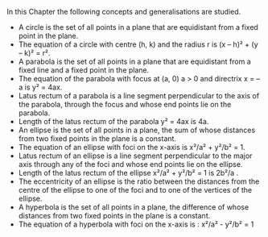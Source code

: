 In this Chapter the following concepts and generalisations are studied.
* A circle is the set of all points in a plane that are equidistant from a fixed point in the plane.
* The equation of a circle with centre (h, k) and the radius r is (x – h)² + (y – k)² = r².
* A parabola is the set of all points in a plane that are equidistant from a fixed line and a fixed point in the plane.
* The equation of the parabola with focus at (a, 0) a > 0 and directrix x = – a is y² = 4ax.
* Latus rectum of a parabola is a line segment perpendicular to the axis of the parabola, through the focus and whose end points lie on the parabola.
* Length of the latus rectum of the parabola y² = 4ax is 4a.
* An ellipse is the set of all points in a plane, the sum of whose distances from two fixed points in the plane is a constant.
* The equation of an ellipse with foci on the x-axis is x²/a² + y²/b² = 1.
* Latus rectum of an ellipse is a line segment perpendicular to the major axis through any of the foci and whose end points lie on the ellipse.
* Length of the latus rectum of the ellipse x²/a² + y²/b² = 1 is 2b²/a .
* The eccentricity of an ellipse is the ratio between the distances from the centre of the ellipse to one of the foci and to one of the vertices of the ellipse.
* A hyperbola is the set of all points in a plane, the difference of whose distances from two fixed points in the plane is a constant.
* The equation of a hyperbola with foci on the x-axis is : x²/a² - y²/b² = 1
